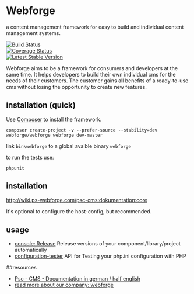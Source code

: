 # Webforge
a content management framework for easy to build and individual content management systems.

[![Build Status](https://travis-ci.org/webforge-labs/webforge.png)](https://travis-ci.org/webforge-labs/webforge)  
[![Coverage Status](https://coveralls.io/repos/webforge-labs/webforge/badge.png?branch=master)](https://coveralls.io/r/webforge-labs/webforge?branch=master)  
[![Latest Stable Version](https://poser.pugx.org/webforge/webforge/version.png)](https://packagist.org/packages/webforge/webforge)

Webforge aims to be a framework for consumers and developers at the same time. It helps developers to build their own individual cms for the needs of their customers. The customer gains all benefits of a ready-to-use cms without losing the opportunity to create new features.

## installation (quick)
Use [Composer](http://getcomposer.org) to install the framework.
```
composer create-project -v --prefer-source --stability=dev webforge/webforge webforge dev-master
```

link `bin\webforge` to a global avaible binary `webforge`

to run the tests use:
```
phpunit
```

## installation

http://wiki.ps-webforge.com/psc-cms:dokumentation:core

It's optional to configure the host-config, but recommended.

## usage

  - [console: Release](docs/console.md) Release versions of your component/library/project automatically
  - [configuration-tester](docs/configuration-tester.md) API for Testing your php.ini configuration with PHP


##resources
  - [Psc - CMS - Documentation in german / half english](http://wiki.ps-webforge.com/psc-cms:start)
  - [read more about our company: webforge](http://www.ps-webforge.com)
